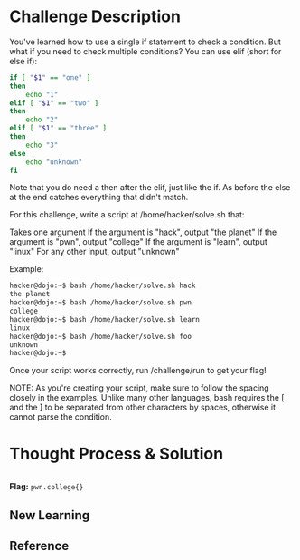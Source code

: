 # Challenge Description
You've learned how to use a single if statement to check a condition. But what if you need to check multiple conditions? You can use elif (short for else if):
```bash
if [ "$1" == "one" ]
then
    echo "1"
elif [ "$1" == "two" ]
then
    echo "2"
elif [ "$1" == "three" ]
then
    echo "3"
else
    echo "unknown"
fi
```
Note that you do need a then after the elif, just like the if. As before the else at the end catches everything that didn't match.

For this challenge, write a script at /home/hacker/solve.sh that:

  Takes one argument
  If the argument is "hack", output "the planet"
  If the argument is "pwn", output "college"
  If the argument is "learn", output "linux"
  For any other input, output "unknown"

Example:
```bash
hacker@dojo:~$ bash /home/hacker/solve.sh hack
the planet
hacker@dojo:~$ bash /home/hacker/solve.sh pwn
college
hacker@dojo:~$ bash /home/hacker/solve.sh learn
linux
hacker@dojo:~$ bash /home/hacker/solve.sh foo
unknown
hacker@dojo:~$
```
Once your script works correctly, run /challenge/run to get your flag!

NOTE: As you're creating your script, make sure to follow the spacing closely in the examples. Unlike many other languages, bash requires the [ and the ] to be separated from other characters by spaces, otherwise it cannot parse the condition.
# Thought Process & Solution

```bash

```
**Flag:** `pwn.college{}`
## New Learning
## Reference
